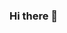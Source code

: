 ### Hi there 👋

<!--
**Yachika30/Yachika30** is a ✨ _special_ ✨ repository because its `README.md` (this file) appears on your GitHub profile.

- 🔭 I’m currently a Software engineering student
- 🌱 I’m currently learning Machine Learning
- 👯 Web development excites me too
